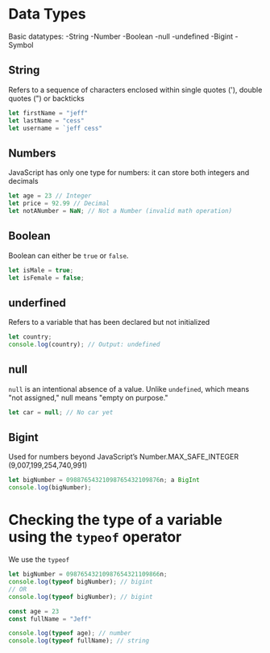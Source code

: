 # Data Types
Basic datatypes:
-String 
-Number
-Boolean
-null
-undefined
-Bigint
-Symbol
## String
Refers to a sequence of characters enclosed within single quotes ('), double quotes (") or backticks
```javascript
let firstName = "jeff"
let lastName = "cess"
let username = `jeff cess"
```
## Numbers
JavaScript has only one type for numbers: it can store both integers and decimals
```javascript
let age = 23 // Integer
let price = 92.99 // Decimal
let notANumber = NaN; // Not a Number (invalid math operation)
```
## Boolean
Boolean can either be `true` or `false`.
```javascript
let isMale = true;
let isFemale = false;
```
## underfined

Refers to a variable that has been declared but not initialized
```javascript
let country;
console.log(country); // Output: undefined
```
## null
`null` is an intentional absence of a value. Unlike `undefined`, which means "not assigned," null means "empty on purpose."
```javascript
let car = null; // No car yet
```
## Bigint
Used for numbers beyond JavaScript’s Number.MAX_SAFE_INTEGER (9,007,199,254,740,991)
```javascript
let bigNumber = 09887654321098765432109876n; a BigInt
console.log(bigNumber);
```
# Checking the type of a variable using the `typeof` operator
We use the `typeof` 
```javascript
let bigNumber = 09876543210987654321109866n;
console.log(typeof bigNumber); // bigint
// OR
console.log(typeof bigNumber); // bigint

const age = 23
const fullName = "Jeff"

console.log(typeof age); // number
console.log(typeof fullName); // string

